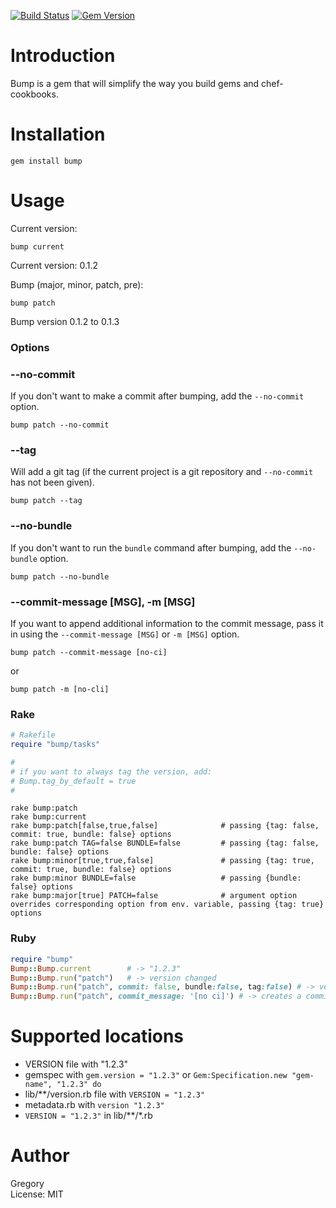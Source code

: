 [![Build Status](https://travis-ci.org/gregorym/bump.svg)](https://travis-ci.org/gregorym/bump)
[![Gem Version](https://badge.fury.io/rb/bump.svg)](http://badge.fury.io/rb/bump)

# Introduction
Bump is a gem that will simplify the way you build gems and chef-cookbooks.


# Installation

    gem install bump

# Usage

Current version:

    bump current

Current version: 0.1.2

Bump (major, minor, patch, pre):

    bump patch

Bump version 0.1.2 to 0.1.3

### Options

### --no-commit
If you don't want to make a commit after bumping, add the `--no-commit` option.
    
    bump patch --no-commit

### --tag
Will add a git tag (if the current project is a git repository and `--no-commit` has not been given).

    bump patch --tag

### --no-bundle
If you don't want to run the `bundle` command after bumping, add the `--no-bundle` option.
    
    bump patch --no-bundle

### --commit-message [MSG], -m [MSG]
If you want to append additional information to the commit message, pass it in using the `--commit-message [MSG]` or `-m [MSG]` option.

    bump patch --commit-message [no-ci]

or

    bump patch -m [no-cli]

### Rake

```Ruby
# Rakefile
require "bump/tasks"

#
# if you want to always tag the version, add:
# Bump.tag_by_default = true
#

```

    rake bump:patch
    rake bump:current
    rake bump:patch[false,true,false]              # passing {tag: false, commit: true, bundle: false} options
    rake bump:patch TAG=false BUNDLE=false         # passing {tag: false, bundle: false} options
    rake bump:minor[true,true,false]               # passing {tag: true, commit: true, bundle: false} options
    rake bump:minor BUNDLE=false                   # passing {bundle: false} options
    rake bump:major[true] PATCH=false              # argument option overrides corresponding option from env. variable, passing {tag: true} options

### Ruby
```Ruby
require "bump"
Bump::Bump.current        # -> "1.2.3"
Bump::Bump.run("patch")   # -> version changed
Bump::Bump.run("patch", commit: false, bundle:false, tag:false) # -> version changed with options
Bump::Bump.run("patch", commit_message: '[no ci]') # -> creates a commit message with 'v1.2.3 [no ci]' instead of default: 'v1.2.3'
```

# Supported locations
 - VERSION file with "1.2.3"
 - gemspec with `gem.version = "1.2.3"` or `Gem:Specification.new "gem-name", "1.2.3" do`
 - lib/**/version.rb file with `VERSION = "1.2.3"`
 - metadata.rb with `version "1.2.3"`
 - `VERSION = "1.2.3"` in lib/**/*.rb

# Author
Gregory<br/>
License: MIT<br/>
